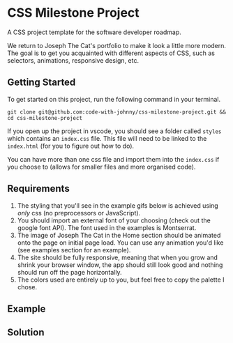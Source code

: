 # CSS Milestone Project

A CSS project template for the software developer roadmap.

We return to Joseph The Cat's portfolio to make it look a little more modern. The goal is to get you acquainted with different aspects of CSS, such as selectors, animations, responsive design, etc.

## Getting Started

To get started on this project, run the following command in your terminal.

```
git clone git@github.com:code-with-johnny/css-milestone-project.git && cd css-milestone-project
```

If you open up the project in vscode, you should see a folder called `styles` which contains an `index.css` file. This file will need to be linked to the `index.html` (for you to figure out how to do).

You can have more than one css file and import them into the `index.css` if you choose to (allows for smaller files and more organised code).

## Requirements

1. The styling that you'll see in the example gifs below is achieved using <em>only</em> css (no preprocessors or JavaScript).
2. You should import an external font of your choosing (check out the google font API). The font used in the examples is Montserrat.
3. The image of Joseph The Cat in the Home section should be animated onto the page on initial page load. You can use any animation you'd like (see examples section for an example).
4. The site should be fully responsive, meaning that when you grow and shrink your browser window, the app should still look good and nothing should run off the page horizontally.
5. The colors used are entirely up to you, but feel free to copy the palette I chose.

## Example

## Solution

